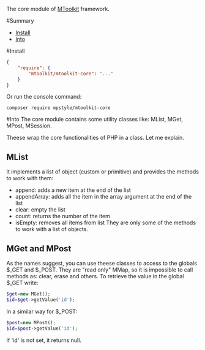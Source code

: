 The core module of [MToolkit](https://github.com/mtoolkit/mtoolkit) framework.

#Summary
- [Install](#install)
- [Into](#intro)

#<a name="install"></a>Install
```json
{
    "require": {
        "mtoolkit/mtoolkit-core": "..."
    }
}
```
Or run the console command:
```
composer require mpstyle/mtoolkit-core
```

#<a name="intro"></a>Into
The core module contains some utility classes like: MList, MGet, MPost, MSession.

Theese wrap the core functionalities of PHP in a class. Let me explain.

## MList
It implements a list of object (custom or primitive) and provides the methods to work with them:
- append: adds a new item at the end of the list
- appendArray: adds all the item in the array argument at the end of the list
- clear: empty the list
- count: returns the number of the item
- isEmpty: removes all items from list
They are only some of the methods to work with a list of objects.

## MGet and MPost
As the names suggest, you can use theese classes to access to the globals $_GET and $_POST.
They are "read only" MMap, so it is impossible to call methods as: clear, erase and others.
To retrieve the value in the global $_GET write:
```php
$get=new MGet();
$id=$get->getValue('id');
```
In a similar way for $_POST:
```php
$post=new MPost();
$id=$post->getValue('id');
```
If 'id' is not set, it returns null.
